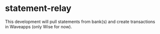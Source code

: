 # statement-relay
This development will pull statements from bank(s) and create transactions in Waveapps (only Wise for now).
